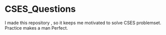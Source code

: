 # CSES_Questions
I made this repository , so it keeps me motivated to solve CSES problemset.
Practice makes a man Perfect.

